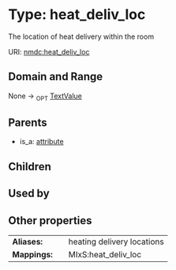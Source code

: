 
# Type: heat_deliv_loc


The location of heat delivery within the room

URI: [nmdc:heat_deliv_loc](https://microbiomedata/meta/heat_deliv_loc)


## Domain and Range

None ->  <sub>OPT</sub> [TextValue](TextValue.md)

## Parents

 *  is_a: [attribute](attribute.md)

## Children


## Used by


## Other properties

|  |  |  |
| --- | --- | --- |
| **Aliases:** | | heating delivery locations |
| **Mappings:** | | MIxS:heat_deliv_loc |

